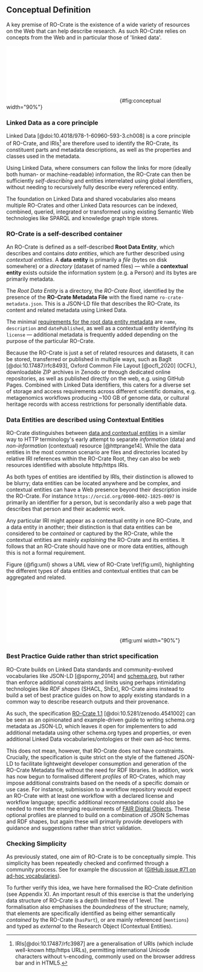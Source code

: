 ## Conceptual Definition

A key premise of RO-Crate is the existence of a wide variety of resources on the Web that can help describe research. As such RO-Crate relies on concepts from the Web and in particular those of 'linked data'. 

![Conceptual RO-Crate Overview](../content/images/ro-crate-overview.pdf "\textbf{Conceptual overview of RO-Crate}. A \emph{Persistent Identifier} (PID) identifies a \emph{Research Object} (RO), which is archived using BagIt\cite{@doi:10.17487/rfc8493}, OCFL\cite{ocfl_2020}, git or ZIP. Using Linked Data, the RO is described within a \textit{RO Metadata File}, providing identifiers for authors using ORCID, organizations using ROR and licenses such as Creative Commons. The \emph{RO-Crate content} is further described with its own metadata. Data can be embedded files and directories, as well as links to external web resources, PIDs and nested RO-Crates."){#fig:conceptual width="90%"}

### Linked Data as a core principle

Linked Data [@doi:10.4018/978-1-60960-593-3.ch008] is a core principle of RO-Crate, and IRIs[^1] are therefore used to identify the RO-Crate, its constituent parts and metadata descriptions, as well as the properties and classes used in the metadata. 

Using Linked Data, where consumers can follow the links for more (ideally both human- or machine-readable) information, the RO-Crate can then be sufficiently _self-describing_ and entities interrelated using global identifiers, without needing to recursively fully describe every referenced entity.

The foundation on Linked Data and shared vocabularies also means multiple RO-Crates and other Linked Data resources can be indexed, combined, queried, integrated or transformed using existing Semantic Web technologies like SPARQL and knowledge graph triple stores.

### RO-Crate is a self-described container

An RO-Crate is defined as a self-described **Root Data Entity**, which describes and contains _data entities_, which are further described using _contextual entities_.  A **data entity** is primarily a _file_ (bytes on disk somewhere) or a _directory_ (dataset of named files) — while a **contextual entity** exists outside the information system (e.g. a Person) and its bytes are primarily metadata.

The _Root Data Entity_ is a directory, the _RO-Crate Root_, identified by the presence of the **RO-Crate Metadata File** with the fixed name `ro-crate-metadata.json`. This is a JSON-LD file that describes the RO-Crate, its content and related metadata using Linked Data. 

The minimal [requirements for the root data entity metadata](https://www.researchobject.org/ro-crate/1.1/root-data-entity.html#direct-properties-of-the-root-data-entity) are `name`, `description` and `datePublished`, as well as a contextual entity identifying its `license` —  additional metadata is frequently added depending on the purpose of the particular RO-Crate.

Because the RO-Crate is just a set of related resources and datasets, it can be stored, transferred or published in multiple ways, such as BagIt [@doi:10.17487/rfc8493], Oxford Common File Layout [@ocfl_2020] (OCFL), downloadable ZIP archives in Zenodo or through dedicated online repositories, as well as published directly on the web, e.g. using GitHub Pages. Combined with Linked Data identifiers, this caters for a diverse set of storage and access requirements across different scientific domains, e.g. metagenomics workflows producing ~100 GB of genome data, or cultural heritage records with access restrictions for personally identifiable data.

### Data Entities are described using Contextual Entities

RO-Crate distinguishes between [data and contextual entities](https://www.researchobject.org/ro-crate/1.1/contextual-entities.html#contextual-vs-data-entities) in a similar way to HTTP terminology's early attempt to separate _information_ (data) and _non-information_ (contextual) resource [@httprange14]. While the data entities in the most common scenario are files and directories located by relative IRI references within the RO-Crate Root, they can also be web resources identified with absolute http/https IRIs.

As both types of entities are identified by IRIs, their distinction is allowed to be blurry; data entities can be located anywhere and be complex, and contextual entities can have a Web presence beyond their description inside the RO-Crate. For instance `https://orcid.org/0000-0002-1825-0097` is primarily an identifier for a person, but is secondarily also a web page that describes that person and their academic work. 

Any particular IRI might appear as a contextual entity in one RO-Crate, and a data entity in another; their distinction is that data entities can be considered to be _contained_ or captured by the RO-Crate, while the contextual entities are mainly _explaining_ the RO-Crate and its entities. It follows that an RO-Crate should have one or more data entities, although this is not a formal requirement. 

Figure {@fig:uml} shows a UML view of RO-Crate \ref{fig:uml}, highlighting the different types of data entities and contextual entities that can be aggregated and related.

![RO-Crate UML](../content/images/ro-crate-uml.pdf "\textbf{UML model view of RO-Crate.} The \emph{RO-Crate Metadata File} conforms to a version of the specification, which mainly describes the \emph{RO-Crate Root Data Entity} representing the Research Object as a dataset. The RO-Crate aggregates \emph{data entities} (\texttt{hasPart}) which are further described using \emph{contextual entities}. Multiple types and relations from schema.org allow annotations to be more specific, including figures, nested datasets, computational workflows, people, organizations, instruments and places."){#fig:uml width="90%"}


### Best Practice Guide rather than strict specification

RO-Crate builds on Linked Data standards and community-evolved vocabularies like JSON-LD [@sporny_2014] and [schema.org](https://schema.org/), but rather than enforce additional constraints and limits using perhaps intimidating technologies like _RDF shapes_ (SHACL, ShEx), RO-Crate aims instead to build a set of best practice guides on how to apply  existing standards in a common way to describe research outputs and their provenance.

As such, the specification [RO-Crate 1.1](https://w3id.org/ro/crate/1.1) [@doi:10.5281/zenodo.4541002] can be seen as an opinionated and example-driven guide to writing schema.org metadata as JSON-LD, which leaves it open for implementers to add additional metadata using other schema.org types and properties, or even additional Linked Data vocabularies/ontologies or their own ad-hoc terms.

This does not mean, however, that RO-Crate does not have constraints. Crucially, the specification is quite strict on the style of the flattened JSON-LD to facilitate lightweight developer consumption and generation of the RO-Crate Metadata file without the need for RDF libraries. In addition, work has now begun to formalised different _profiles_ of RO-Crates, which may impose additional constraints based on the needs of a specific domain or use case. For instance, submission to a workflow repository would expect an RO-Crate with at least one workflow with a declared license and workflow language; specific additional recommendations could also be needed to meet the emerging requirements of [FAIR Digital Objects](https://fairdo.org/). These optional profiles are planned to build on a combination of JSON Schemas and RDF shapes, but again these will primarily provide developers with guidance and suggestions rather than strict validation.


### Checking Simplicity

As previously stated, one aim of RO-Crate is to be conceptually simple. This simplicity has been repeatedly checked and confirmed through a community process. See for example the discussion at ([GitHub issue #71 on ad-hoc vocabularies](https://github.com/ResearchObject/ro-crate/issues/71)). 

To further verify this idea, we have here formalised the RO-Crate definition (see Appendix X). An important result of this exercise is that the underlying data structure of RO-Crate is a depth limited tree of 1 level. The formalisation also emphasises the _boundedness_ of the structure; namely, that elements are specifically identified as being either semantically _contained_ by the RO-Crate (`hasPart`), or are mainly referenced (`mentions`) and typed as _external_ to the Research Object (Contextual Entities). 

[^1]: IRIs[@doi:10.17487/rfc3987] are a generalisation of URIs (which include well-known http/https URLs), permitting international Unicode characters without `%`-encoding, commonly used on the browser address bar and in HTML5.